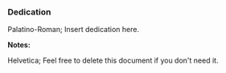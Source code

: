 ### Dedication

Palatino-Roman; Insert dedication here.

**Notes:**

Helvetica; Feel free to delete this document if you don't need it.
